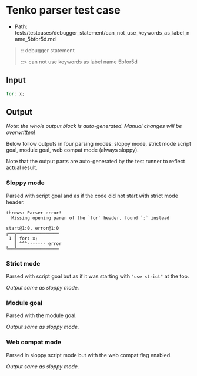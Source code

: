 # Tenko parser test case

- Path: tests/testcases/debugger_statement/can_not_use_keywords_as_label_name_5bfor5d.md

> :: debugger statement
>
> ::> can not use keywords as label name 5bfor5d

## Input

`````js
for: x;
`````

## Output

_Note: the whole output block is auto-generated. Manual changes will be overwritten!_

Below follow outputs in four parsing modes: sloppy mode, strict mode script goal, module goal, web compat mode (always sloppy).

Note that the output parts are auto-generated by the test runner to reflect actual result.

### Sloppy mode

Parsed with script goal and as if the code did not start with strict mode header.

`````
throws: Parser error!
  Missing opening paren of the `for` header, found `:` instead

start@1:0, error@1:0
╔══╦════════════════
 1 ║ for: x;
   ║ ^^^------- error
╚══╩════════════════

`````

### Strict mode

Parsed with script goal but as if it was starting with `"use strict"` at the top.

_Output same as sloppy mode._

### Module goal

Parsed with the module goal.

_Output same as sloppy mode._

### Web compat mode

Parsed in sloppy script mode but with the web compat flag enabled.

_Output same as sloppy mode._

